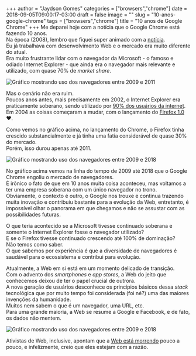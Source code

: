 +++
author = "Jaydson Gomes"
categories = ["browsers","chrome"]
date = 2018-09-05T09:00:17-03:00
draft = false
image = ""
slug = "10-anos-google-chrome"
tags = ["browsers","chrome"]
title = "10 anos de Google Chrome"
+++
Me deparei hoje com a notícia que o Google Chrome está fazendo 10 anos.  
Na época (2008), lembro que fiquei super animado com a [notícia](https://googleblog.blogspot.com/2008/09/fresh-take-on-browser.html).  
Eu já trabalhava com desenvolvimento Web e o mercado era muito diferente do atual.  
Era muito frustrante lidar com o navegador da Microsoft - o famoso e odiado Internet Explorer - que ainda era o navegador mais relevante e utilizado, com quase 70% de *market share*.  

![Gráfico mostrando uso dos navegadores entre 2009 e 2011](/images/2018/09/2009-2011.jpg)  

Mas o cenário não era ruim.  
Poucos anos antes, mais precisamente em 2002, o Internet Explorer era praticamente soberano, sendo utilizado por [90% dos usuários da internet](http://www.onestat.com/html/aboutus_pressbox4.html).  
Em 2004 as coisas começaram a mudar, com o lançamento do [Firefox 1.0](https://blog.mozilla.org/press/2004/11/mozilla-foundation-releases-the-highly-anticipated-mozilla-firefox-1-0-web-browser/) ❤️.  

Como vemos no gráfico acima, no lançamento do Chrome, o Firefox tinha crescido substancialmente e já tinha uma fatia considerável de quase 30% do mercado.  
Porém, isso durou apenas até 2011.  


![Gráfico mostrando uso dos navegadores entre 2009 e 2018](/images/2018/09/2009-2018.jpg)  

No gráfico acima vemos na linha do tempo de 2009 até 2018 que o Google Chrome engoliu o mercado de navegadores.  
É irônico o fato de que em 10 anos muita coisa aconteceu, mas voltamos a ter uma empresa soberana com um único navegador no trono.  
Obviamente, o contexto é outro, o Google nos trouxe e continua trazendo muita inovação e contribuiu bastante para a evolução da Web, entretanto, é impossível olhar o panorama em que chegamos e não se assustar com as possibilidades futuras.  

O que teria acontecido se a Microsoft tivesse continuado soberana e somente o Internet Explorer fosse o navegador utilizado?  
E se o Firefox tivesse continuado crescendo até 100% de dominação?  
Não temos como saber.  
O que sabemos por experiência é que a diversidade de navegadores é saudável para o ecossistema e contribui para evolução.  

Atualmente, a Web em si está em um momento delicado de transição.  
Com o advento dos *smartphones* e *app stores*, a Web do jeito que conhecemos deixou de ter o papel crucial de outrora.  
A nova geração de usuários desconhece os princípios básicos dessa *stack* tecnológica que por muito tempo foi considerada (foi né?) uma das maiores invenções da humanidade.  
Muitos nem sabem o que é um navegador, uma URL, etc.  
Para uma grande maioria, a Web se resume a Google e Facebook, e de fato, os dados não mentem.  

![Gráfico mostrando uso dos navegadores entre 2009 e 2018](/images/2018/09/referral-to-top-publishers.png)  

Ativistas de Web, inclusive, apontam que a [Web está morrendo](https://staltz.com/the-web-began-dying-in-2014-heres-how.html) pouco a pouco, e infelizmente, creio que eles estejam com a razão.  


